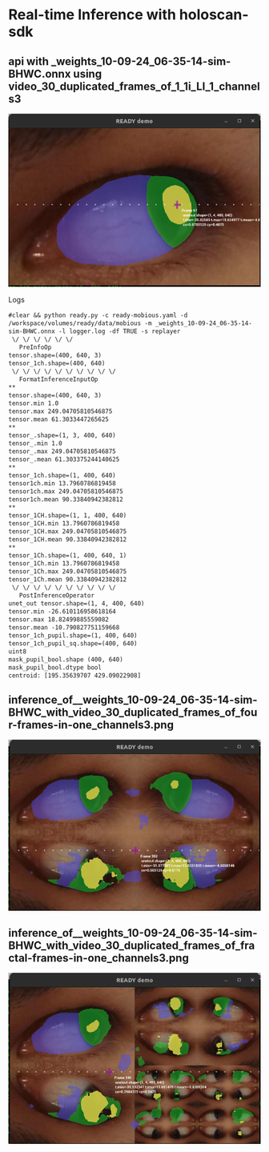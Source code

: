 # Real-time Inference with holoscan-sdk 

## api with _weights_10-09-24_06-35-14-sim-BHWC.onnx using video_30_duplicated_frames_of_1_1i_Ll_1_channels3

![fig](../../../docs/figs/inference_of__weights_10-09-24_06-35-14-sim-BHWC.onnx_with_video_30_duplicated_frames_of_1_1i_Ll_1_channels3.png)

Logs
```
#clear && python ready.py -c ready-mobious.yaml -d /workspace/volumes/ready/data/mobious -m _weights_10-09-24_06-35-14-sim-BHWC.onnx -l logger.log -df TRUE -s replayer
 \/ \/ \/ \/ \/ \/ 
   PreInfoOp  
tensor.shape=(400, 640, 3)
tensor_1ch.shape=(400, 640)
 \/ \/ \/ \/ \/ \/ \/ \/ \/ \/ 
   FormatInferenceInputOp  
**
tensor.shape=(400, 640, 3)
tensor.min 1.0
tensor.max 249.04705810546875
tensor.mean 61.3033447265625
**
tensor_.shape=(1, 3, 400, 640)
tensor_.min 1.0
tensor_.max 249.04705810546875
tensor_.mean 61.303375244140625
**
tensor_1ch.shape=(1, 400, 640)
tensor1ch.min 13.7960786819458
tensor1ch.max 249.04705810546875
tensor1ch.mean 90.33840942382812
**
tensor_1CH.shape=(1, 1, 400, 640)
tensor_1CH.min 13.7960786819458
tensor_1CH.max 249.04705810546875
tensor_1CH.mean 90.33840942382812
**
tensor_1Ch.shape=(1, 400, 640, 1)
tensor_1Ch.min 13.7960786819458
tensor_1Ch.max 249.04705810546875
tensor_1Ch.mean 90.33840942382812
 \/ \/ \/ \/ \/ \/ \/ \/ \/ \/ 
   PostInferenceOperator  
unet_out tensor.shape=(1, 4, 400, 640)
tensor.min -26.610116958618164
tensor.max 18.82499885559082
tensor.mean -10.790827751159668
tensor_1ch_pupil.shape=(1, 400, 640)
tensor_1ch_pupil_sq.shape=(400, 640)
uint8
mask_pupil_bool.shape (400, 640)
mask_pupil_bool.dtype bool
centroid: [195.35639707 429.09022908]
```

## inference_of__weights_10-09-24_06-35-14-sim-BHWC_with_video_30_duplicated_frames_of_four-frames-in-one_channels3.png

![fig](../../../docs/figs/inference_of__weights_10-09-24_06-35-14-sim-BHWC_with_video_30_duplicated_frames_of_four-frames-in-one_channels3.png)

## inference_of__weights_10-09-24_06-35-14-sim-BHWC_with_video_30_duplicated_frames_of_fractal-frames-in-one_channels3.png

![fig](../../../docs/figs/inference_of__weights_10-09-24_06-35-14-sim-BHWC_with_video_30_duplicated_frames_of_fractal-frames-in-one_channels3.png)

